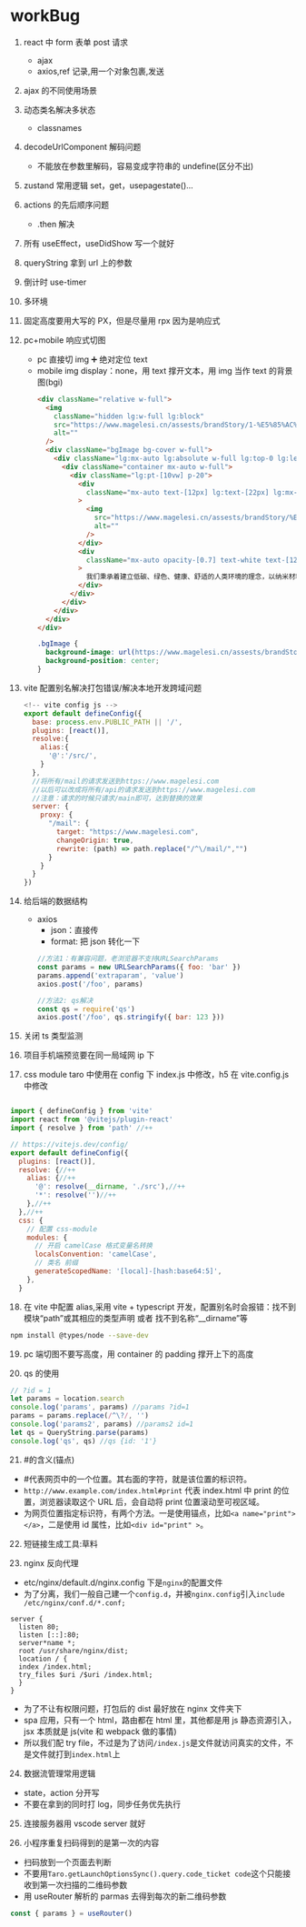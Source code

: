 # workBug

1. react 中 form 表单 post 请求
   - ajax
   - axios,ref 记录,用一个对象包裹,发送
2. ajax 的不同使用场景
3. 动态类名解决多状态
   - classnames
4. decodeUrlComponent 解码问题
   - 不能放在参数里解码，容易变成字符串的 undefine(区分不出)
5. zustand 常用逻辑 set，get，usepagestate()...
6. actions 的先后顺序问题
   - .then 解决
7. 所有 useEffect，useDidShow 写一个就好
8. queryString 拿到 url 上的参数
9. 倒计时 use-timer
10. 多环境
11. 固定高度要用大写的 PX，但是尽量用 rpx 因为是响应式
12. pc+mobile 响应式切图

    - pc 直接切 img ➕ 绝对定位 text
    - mobile img display：none，用 text 撑开文本，用 img 当作 text 的背景图(bgi)
      ```html
      <div className="relative w-full">
        <img
          className="hidden lg:w-full lg:block"
          src="https://www.magelesi.cn/assests/brandStory/1-%E5%85%AC%E5%8F%B8%E6%84%BF%E6%99%AF%402x-tuya.jpg"
          alt=""
        />
        <div className="bgImage bg-cover w-full">
          <div className="lg:mx-auto lg:absolute w-full lg:top-0 lg:left-0">
            <div className="container mx-auto w-full">
              <div className="lg:pt-[10vw] p-20">
                <div
                  className="mx-auto text-[12px] lg:text-[22px] lg:mx-auto lg:w-30"
                >
                  <img
                    src="https://www.magelesi.cn/assests/brandStory/%E7%BB%84%202.png"
                    alt=""
                  />
                </div>
                <div
                  className="mx-auto opacity-[0.7] text-white text-[12px] lg:text-[22px] lg:text-white lg:opacity-[0.7] lg:mx-auto lg:w-30"
                >
                  我们秉承着建立低碳、绿色、健康、舒适的人类环境的理念，以纳米材料为核心，结合芯片技术，将在技术和市场上不断创新发展；坚持以客户为中心，持续为客户创造长期价值，相互成就，共享未来。
                </div>
              </div>
            </div>
          </div>
        </div>
      </div>
      ```
      ```css
      .bgImage {
        background-image: url(https://www.magelesi.cn/assests/brandStory/honor%402x-tuya.jpg);
        background-position: center;
      }
      ```

13. vite 配置别名解决打包错误/解决本地开发跨域问题

    ```js
    <!-- vite config js -->
    export default defineConfig({
      base: process.env.PUBLIC_PATH || '/',
      plugins: [react()],
      resolve:{
        alias:{
          '@':'/src/',
        }
      },
      //将所有/mail的请求发送到https://www.magelesi.com
      //以后可以改成将所有/api的请求发送到https://www.magelesi.com
      //注意：请求的时候只请求/main即可，达到替换的效果
      server: {
        proxy: {
          "/mail": {
            target: "https://www.magelesi.com",
            changeOrigin: true,
            rewrite: (path) => path.replace("/^\/mail/","")
          }
        }
      }
    })

    ```

14. 给后端的数据结构
    - axios
      - json：直接传
      - format: 把 json 转化一下
      ```js
      //方法1：有兼容问题，老浏览器不支持URLSearchParams
      const params = new URLSearchParams({ foo: 'bar' })
      params.append('extraparam', 'value')
      axios.post('/foo', params)
      ```
      ```js
      //方法2: qs解决
      const qs = require('qs')
      axios.post('/foo', qs.stringify({ bar: 123 }))
      ```
15. 关闭 ts 类型监测
16. 项目手机端预览要在同一局域网 ip 下
17. css module taro 中使用在 config 下 index.js 中修改，h5 在 vite.config.js 中修改

```js

import { defineConfig } from 'vite'
import react from '@vitejs/plugin-react'
import { resolve } from 'path' //++

// https://vitejs.dev/config/
export default defineConfig({
  plugins: [react()],
  resolve: {//++
    alias: {//++
      '@': resolve(__dirname, './src'),//++
      '*': resolve('')//++
    },//++
  },//++
  css: {
    // 配置 css-module
    modules: {
      // 开启 camelCase 格式变量名转换
      localsConvention: 'camelCase',
      // 类名 前缀
      generateScopedName: '[local]-[hash:base64:5]',
    },
  }
```

18. 在 vite 中配置 alias,采用 vite + typescript 开发，配置别名时会报错：找不到模块“path”或其相应的类型声明 或者 找不到名称“\_\_dirname”等

```bash
npm install @types/node --save-dev
```

19. pc 端切图不要写高度，用 container 的 padding 撑开上下的高度

20. qs 的使用

```js
// ?id = 1
let params = location.search
console.log('params', params) //params ?id=1
params = params.replace(/^\?/, '')
console.log('params2', params) //params2 id=1
let qs = QueryString.parse(params)
console.log('qs', qs) //qs {id: '1'}
```

21. #的含义(锚点)

- #代表网页中的一个位置。其右面的字符，就是该位置的标识符。
- `http://www.example.com/index.html#print` 代表 index.html 中 print 的位置，浏览器读取这个 URL 后，会自动将 print 位置滚动至可视区域。
- 为网页位置指定标识符，有两个方法。一是使用锚点，比如`<a name="print"></a>`，二是使用 id 属性，比如`<div id="print" >`。

22. 短链接生成工具:草料

23. nginx 反向代理

- etc/nginx/default.d/nginx.config 下是`nginx`的配置文件
- 为了分离，我们一般自己建一个`config.d`，并被`nginx.config`引入`include /etc/nginx/conf.d/*.conf;`

```
server {
  listen 80;
  listen [::]:80;
  server*name *;
  root /usr/share/nginx/dist;
  location / {
  index /index.html;
  try_files $uri /$uri /index.html;
  }
}
```

- 为了不让有权限问题，打包后的 dist 最好放在 nginx 文件夹下
- spa 应用，只有一个 html，路由都在 html 里，其他都是用 js 静态资源引入，jsx 本质就是 js(vite 和 webpack 做的事情)
- 所以我们配 try file，不过是为了访问`/index.js`是文件就访问真实的文件，不是文件就打到`index.html`上

24. 数据流管理常用逻辑

- state，action 分开写
- 不要在拿到的同时打 log，同步任务优先执行

25. 连接服务器用 vscode server 就好

26. 小程序重复扫码得到的是第一次的内容

- 扫码放到一个页面去判断
- 不要用`Taro.getLaunchOptionsSync().query.code_ticket code`这个只能接收到第一次扫描的二维码参数
- 用 useRouter 解析的 parmas 去得到每次的新二维码参数

```js
const { params } = useRouter()
```
